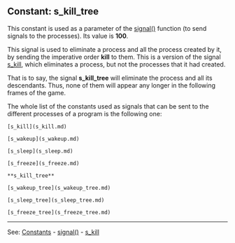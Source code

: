 Constant: **s_kill_tree**
---------------------------------------


This constant is used as a parameter of the [signal()](signal().md) function (to send signals to the processes).
Its value is **100**.

This signal is used to eliminate a process and all the process created by it, by sending the imperative order **kill** to them. This is a version of the signal [s_kill](s_kill.md), which eliminates a process, but not the processes that it had created.

That is to say, the signal **s_kill_tree** will eliminate the process and all its descendants. Thus, none of them will appear any longer in the following frames of the game.

The whole list of the constants used as signals that can be sent to the different processes of a program is the following one:

    [s_kill](s_kill.md)

    [s_wakeup](s_wakeup.md)

    [s_sleep](s_sleep.md)

    [s_freeze](s_freeze.md)

    **s_kill_tree**

    [s_wakeup_tree](s_wakeup_tree.md)

    [s_sleep_tree](s_sleep_tree.md)

    [s_freeze_tree](s_freeze_tree.md)


---------------------------------------
See: [Constants](constants_predefined.md) - [signal()](signal().md) - [s_kill](s_kill.md)

